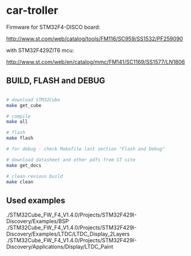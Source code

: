 car-troller
===========

Firmware for STM32F4-DISCO board:

http://www.st.com/web/catalog/tools/FM116/SC959/SS1532/PF259090

with STM32F429ZIT6 mcu:

http://www.st.com/web/en/catalog/mmc/FM141/SC1169/SS1577/LN1806


BUILD, FLASH and DEBUG
----------------------

```bash

# download STM32Cube
make get_cube

# compile
make all

# flash
make flash

# for debug - check Makefile last section "Flash and Debug"

# download datasheet and other pdfs from ST site
make get_docs

# clean revious build
make clean

```

Used examples
-------------

./STM32Cube_FW_F4_V1.4.0/Projects/STM32F429I-Discovery/Examples/BSP
./STM32Cube_FW_F4_V1.4.0/Projects/STM32F429I-Discovery/Examples/LTDC/LTDC_Display_2Layers
./STM32Cube_FW_F4_V1.4.0/Projects/STM32F429I-Discovery/Applications/Display/LTDC_Paint











